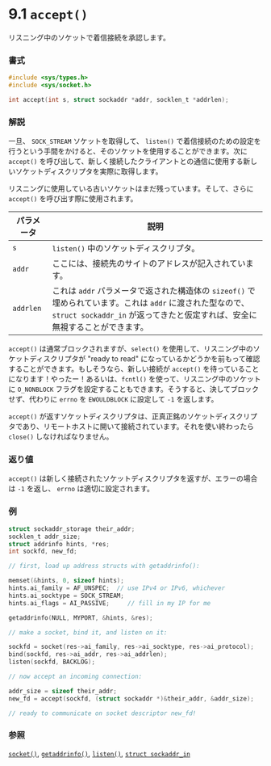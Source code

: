# 9.1 `accept()`

リスニング中のソケットで着信接続を承認します。

### 書式

```c
#include <sys/types.h>
#include <sys/socket.h>

int accept(int s, struct sockaddr *addr, socklen_t *addrlen);
```

### 解説

一旦、 `SOCK_STREAM` ソケットを取得して、 `listen()` で着信接続のための設定を行うという手間をかけると、そのソケットを使用することができます。次に `accept()` を呼び出して、新しく接続したクライアントとの通信に使用する新しいソケットディスクリプタを実際に取得します。

リスニングに使用している古いソケットはまだ残っています。そして、さらに `accept()` を呼び出す際に使用されます。

| パラメータ | 説明                                                  |
|------------|-------------------------------------------------------|
| `s`        | `listen()` 中のソケットディスクリプタ。               |
| `addr`     | ここには、接続先のサイトのアドレスが記入されています。|
| `addrlen`  | これは `addr` パラメータで返された構造体の `sizeof()` で埋められています。これは `addr` に渡された型なので、 `struct sockaddr_in` が返ってきたと仮定すれば、安全に無視することができます。|

`accept()` は通常ブロックされますが、`select()` を使用して、リスニング中のソケットディスクリプタが "ready to read" になっているかどうかを前もって確認することができます。もしそうなら、新しい接続が `accept()` を待っていることになります！やったー！あるいは、`fcntl()` を使って、リスニング中のソケットに `O_NONBLOCK` フラグを設定することもできます。そうすると、決してブロックせず、代わりに `errno` を `EWOULDBLOCK` に設定して `-1` を返します。

`accept()` が返すソケットディスクリプタは、正真正銘のソケットディスクリプタであり、リモートホストに開いて接続されています。それを使い終わったら `close()` しなければなりません。

### 返り値

`accept()` は新しく接続されたソケットディスクリプタを返すが、エラーの場合は `-1` を返し、 `errno` は適切に設定されます。

### 例

```c
struct sockaddr_storage their_addr;
socklen_t addr_size;
struct addrinfo hints, *res;
int sockfd, new_fd;

// first, load up address structs with getaddrinfo():

memset(&hints, 0, sizeof hints);
hints.ai_family = AF_UNSPEC;  // use IPv4 or IPv6, whichever
hints.ai_socktype = SOCK_STREAM;
hints.ai_flags = AI_PASSIVE;     // fill in my IP for me

getaddrinfo(NULL, MYPORT, &hints, &res);

// make a socket, bind it, and listen on it:

sockfd = socket(res->ai_family, res->ai_socktype, res->ai_protocol);
bind(sockfd, res->ai_addr, res->ai_addrlen);
listen(sockfd, BACKLOG);

// now accept an incoming connection:

addr_size = sizeof their_addr;
new_fd = accept(sockfd, (struct sockaddr *)&their_addr, &addr_size);

// ready to communicate on socket descriptor new_fd!
```

### 参照

[`socket()`](#socketman), [`getaddrinfo()`](#getaddrinfoman),
[`listen()`](#listenman), [`struct sockaddr_in`](#sockaddr_inman)
